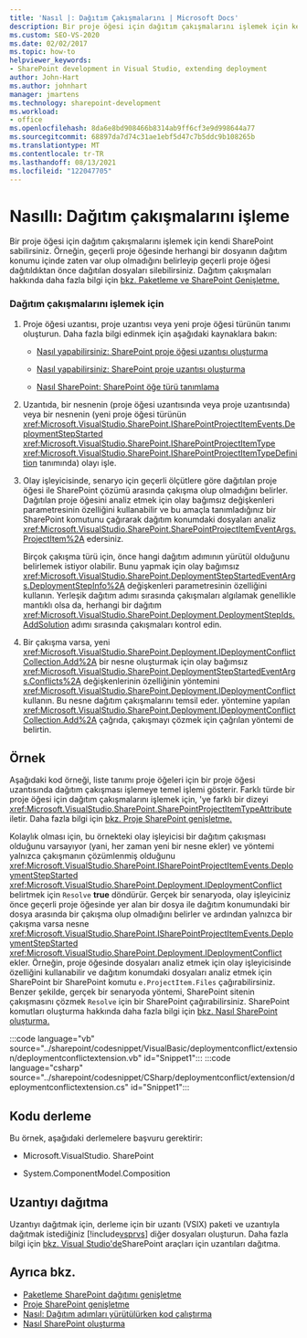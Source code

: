 ```yaml
---
title: 'Nasıl |: Dağıtım Çakışmalarını | Microsoft Docs'
description: Bir proje öğesi için dağıtım çakışmalarını işlemek için kendi kodunuzun nasıl SharePoint örneğine bakın.
ms.custom: SEO-VS-2020
ms.date: 02/02/2017
ms.topic: how-to
helpviewer_keywords:
- SharePoint development in Visual Studio, extending deployment
author: John-Hart
ms.author: johnhart
manager: jmartens
ms.technology: sharepoint-development
ms.workload:
- office
ms.openlocfilehash: 8da6e8bd908466b8314ab9ff6cf3e9d998644a77
ms.sourcegitcommit: 68897da7d74c31ae1ebf5d47c7b5ddc9b108265b
ms.translationtype: MT
ms.contentlocale: tr-TR
ms.lasthandoff: 08/13/2021
ms.locfileid: "122047705"
---
```

# <a name="how-to-handle-deployment-conflicts"></a>Nasıllı: Dağıtım çakışmalarını işleme
  Bir proje öğesi için dağıtım çakışmalarını işlemek için kendi SharePoint sabilirsiniz. Örneğin, geçerli proje öğesinde herhangi bir dosyanın dağıtım konumu içinde zaten var olup olmadığını belirleyip geçerli proje öğesi dağıtıldıktan önce dağıtılan dosyaları silebilirsiniz. Dağıtım çakışmaları hakkında daha fazla bilgi için [bkz. Paketleme ve SharePoint Genişletme.](../sharepoint/extending-sharepoint-packaging-and-deployment.md)

### <a name="to-handle-a-deployment-conflict"></a>Dağıtım çakışmalarını işlemek için

1. Proje öğesi uzantısı, proje uzantısı veya yeni proje öğesi türünün tanımı oluşturun. Daha fazla bilgi edinmek için aşağıdaki kaynaklara bakın:

    - [Nasıl yapabilirsiniz: SharePoint proje öğesi uzantısı oluşturma](../sharepoint/how-to-create-a-sharepoint-project-item-extension.md)

    - [Nasıl yapabilirsiniz: SharePoint proje uzantısı oluşturma](../sharepoint/how-to-create-a-sharepoint-project-extension.md)

    - [Nasıl SharePoint: SharePoint öğe türü tanımlama](../sharepoint/how-to-define-a-sharepoint-project-item-type.md)

2. Uzantıda, bir nesnenin (proje öğesi uzantısında veya proje uzantısında) veya bir nesnenin (yeni proje öğesi türünün <xref:Microsoft.VisualStudio.SharePoint.ISharePointProjectItemEvents.DeploymentStepStarted> <xref:Microsoft.VisualStudio.SharePoint.ISharePointProjectItemType> <xref:Microsoft.VisualStudio.SharePoint.ISharePointProjectItemTypeDefinition> tanımında) olayı işle.

3. Olay işleyicisinde, senaryo için geçerli ölçütlere göre dağıtılan proje öğesi ile SharePoint çözümü arasında çakışma olup olmadığını belirler. Dağıtılan proje öğesini analiz etmek için olay bağımsız değişkenleri parametresinin özelliğini kullanabilir ve bu amaçla tanımladığınız bir SharePoint komutunu çağırarak dağıtım konumdaki dosyaları analiz <xref:Microsoft.VisualStudio.SharePoint.SharePointProjectItemEventArgs.ProjectItem%2A> edersiniz.

     Birçok çakışma türü için, önce hangi dağıtım adımının yürütül olduğunu belirlemek istiyor olabilir. Bunu yapmak için olay bağımsız <xref:Microsoft.VisualStudio.SharePoint.DeploymentStepStartedEventArgs.DeploymentStepInfo%2A> değişkenleri parametresinin özelliğini kullanın. Yerleşik dağıtım adımı sırasında çakışmaları algılamak genellikle mantıklı olsa da, herhangi bir dağıtım <xref:Microsoft.VisualStudio.SharePoint.Deployment.DeploymentStepIds.AddSolution> adımı sırasında çakışmaları kontrol edin.

4. Bir çakışma varsa, yeni <xref:Microsoft.VisualStudio.SharePoint.Deployment.IDeploymentConflictCollection.Add%2A> bir nesne oluşturmak için olay bağımsız <xref:Microsoft.VisualStudio.SharePoint.DeploymentStepStartedEventArgs.Conflicts%2A> değişkenlerinin özelliğinin yöntemini <xref:Microsoft.VisualStudio.SharePoint.Deployment.IDeploymentConflict> kullanın. Bu nesne dağıtım çakışmalarını temsil eder. yöntemine yapılan <xref:Microsoft.VisualStudio.SharePoint.Deployment.IDeploymentConflictCollection.Add%2A> çağrıda, çakışmayı çözmek için çağrılan yöntemi de belirtin.

## <a name="example"></a>Örnek
 Aşağıdaki kod örneği, liste tanımı proje öğeleri için bir proje öğesi uzantısında dağıtım çakışması işlemeye temel işlemi gösterir. Farklı türde bir proje öğesi için dağıtım çakışmalarını işlemek için, 'ye farklı bir dizeyi <xref:Microsoft.VisualStudio.SharePoint.SharePointProjectItemTypeAttribute> iletir. Daha fazla bilgi için [bkz. Proje SharePoint genişletme.](../sharepoint/extending-sharepoint-project-items.md)

 Kolaylık olması için, bu örnekteki olay işleyicisi bir dağıtım çakışması olduğunu varsayıyor (yani, her zaman yeni bir nesne ekler) ve yöntemi yalnızca çakışmanın çözümlenmiş olduğunu <xref:Microsoft.VisualStudio.SharePoint.ISharePointProjectItemEvents.DeploymentStepStarted> <xref:Microsoft.VisualStudio.SharePoint.Deployment.IDeploymentConflict> belirtmek için `Resolve` **true** döndürür. Gerçek bir senaryoda, olay işleyiciniz önce geçerli proje öğesinde yer alan bir dosya ile dağıtım konumundaki bir dosya arasında bir çakışma olup olmadığını belirler ve ardından yalnızca bir çakışma varsa nesne <xref:Microsoft.VisualStudio.SharePoint.ISharePointProjectItemEvents.DeploymentStepStarted> <xref:Microsoft.VisualStudio.SharePoint.Deployment.IDeploymentConflict> ekler. Örneğin, proje öğesinde dosyaları analiz etmek için olay işleyicisinde özelliğini kullanabilir ve dağıtım konumdaki dosyaları analiz etmek için SharePoint bir SharePoint komutu `e.ProjectItem.Files` çağırabilirsiniz. Benzer şekilde, gerçek bir senaryoda yöntemi, SharePoint sitenin çakışmasını çözmek `Resolve` için bir SharePoint çağırabilirsiniz. SharePoint komutları oluşturma hakkında daha fazla bilgi için [bkz. Nasıl SharePoint oluşturma.](../sharepoint/how-to-create-a-sharepoint-command.md)

 :::code language="vb" source="../sharepoint/codesnippet/VisualBasic/deploymentconflict/extension/deploymentconflictextension.vb" id="Snippet1":::
 :::code language="csharp" source="../sharepoint/codesnippet/CSharp/deploymentconflict/extension/deploymentconflictextension.cs" id="Snippet1":::

## <a name="compile-the-code"></a>Kodu derleme
 Bu örnek, aşağıdaki derlemelere başvuru gerektirir:

- Microsoft.VisualStudio. SharePoint

- System.ComponentModel.Composition

## <a name="deploy-the-extension"></a>Uzantıyı dağıtma
 Uzantıyı dağıtmak için, derleme için bir uzantı (VSIX) paketi ve uzantıyla dağıtmak istediğiniz [!include[vsprvs](../sharepoint/includes/vsprvs-md.md)] diğer dosyaları oluşturun. Daha fazla bilgi için [bkz. Visual Studio'de](../sharepoint/deploying-extensions-for-the-sharepoint-tools-in-visual-studio.md)SharePoint araçları için uzantıları dağıtma.

## <a name="see-also"></a>Ayrıca bkz.
- [Paketleme SharePoint dağıtımı genişletme](../sharepoint/extending-sharepoint-packaging-and-deployment.md)
- [Proje SharePoint genişletme](../sharepoint/extending-sharepoint-project-items.md)
- [Nasıl: Dağıtım adımları yürütülürken kod çalıştırma](../sharepoint/how-to-run-code-when-deployment-steps-are-executed.md)
- [Nasıl SharePoint oluşturma](../sharepoint/how-to-create-a-sharepoint-command.md)
